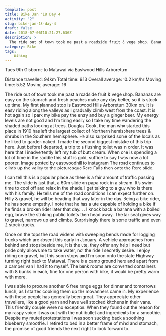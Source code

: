 ```yaml
---
template: post
title: Bike Jan '18 Day 4
activity: "2"
slug: bike-jan-18-day-4
draft: false
date: 2018-07-06T10:21:27.636Z
description: >
  The ride out of town took me past a roadside fruit & vege shop. Bananas are easy on the stomach and fresh peaches make any day better, so it is stock up time. My first planned stop is Eastwood Hills Arboretum 30km on. It is easy riding along the valleys as I gradually climb west from the coast.
category: Bike
tags:
  - Biking
---
```


Tues 9th Gisborne to Matawai via Eastwood Hills Arboretum

Distance travelled: 94km
Total time: 9.13 Overall average: 10.2 km/hr
Moving time: 5.52 Moving average: 16

The ride out of town took me past a roadside fruit & vege shop. Bananas are easy on the stomach and fresh peaches make any day better, so it is stock up time. My first planned stop is Eastwood Hills Arboretum 30km on. It is easy riding along the valleys as I gradually climb west from the coast. It is hot again so I park my bike pay the entry and buy a ginger beer. My energy levels are not good and I’m tiring easily so I take my time wandering the shaded paths looking at trees. Douglas Cook, the man who started this place in 1910 has left the largest collect of Northern hemisphere trees & shrubs in the Southern hemisphere. He also surprised some of the locals as he liked to garden naked. I made the second biggest mistake of this trip here. Just before I departed, a trip to a flushing toilet was in order. It was here that I inadvertently left my tub of butt cream. When one is spending a lot of time in the saddle this stuff is gold, suffice to say I was now a lot poorer.
Image posted by eastwoodhill to instagram
The road continues to climb up the valley to the picturesque Rere Falls then onto the Rere slide.

I can tell this is a popular place as there is a fair amount of traffic passing me. The slide is just that, a 60m slide on papa rock in a stream. It’s swim time to cool off and relax in the shade. I get talking to a guy who is there with his family. He tells me of the road conditions I can expect further on. Hilly & gravel, he will be heading that way later in the day. Being a bike rider, he has some empathy. I note that he has a ute capable of holding a bike if he finds a broken rider later that day….. I knock back a banana with a boiled egg, brave the stinking public toilets then head away. The tar seal gives way to gravel, narrows up and climbs. Surprisingly there is some traffic and even 2 stock trucks.

Once on the tops the road widens with sweeping bends made for logging trucks which are absent this early in January. A vehicle approaches from behind and stops beside me, it is the ute, they offer any help I need but pride only allows me to take water, not the ride I secretly desire. I enjoy riding on gravel, but this soon stops and I’m soon onto the state Highway turning right back to Matawai. There is a camp ground here and apart from a camper van I had it to myself. The bunk rooms are converted containers with 8 bunks in each, fine for one person with bike, it would be pretty warm with more.

I was able to procure another 6 free range eggs for dinner and tomorrows lunch, as I started cooking them up the movanners came in. My experience with these people has generally been great. They appreciate other travellers, like a good yarn and have well stocked kitchens in their vans. This friendly couple were no exception. When they found out the reason for my raspy voice it was out with the nutribullet and ingredients for a smoothie. Despite my muted protestations I was soon sucking back a soothing blueberry smoothie. I retired to bed in a better frame of mind and stomach, the promise of good friends the next night to look forward to.
